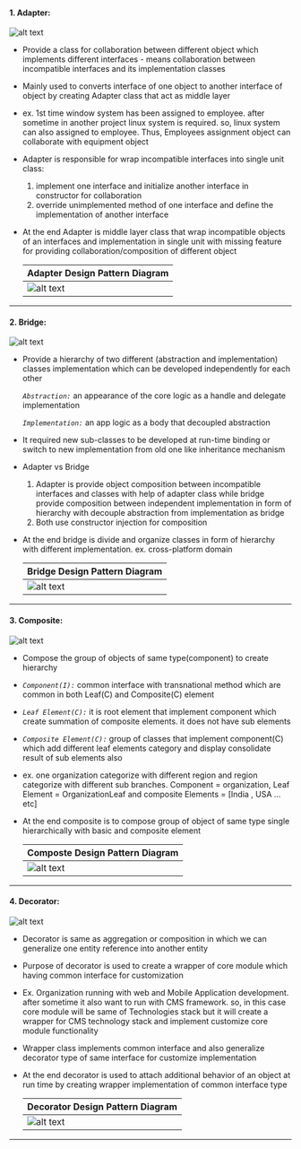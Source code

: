 #### 1. Adapter: 
![alt text](https://github.com/manish24-tech/Java-Object-Oriented-Design-Pattern/blob/master/DP_img/adapter-mini.png "Adapter Structural Design Pattern")  
* Provide a class for collaboration between different object which implements different interfaces - means collaboration between incompatible interfaces and its implementation classes
* Mainly used to converts interface of one object to another interface of object by creating Adapter class that act as middle layer
* ex. 1st time window system has been assigned to employee. after sometime in another project linux system is required. so, linux system can also assigned to employee.
Thus, Employees assignment object can collaborate with equipment object 
* Adapter is responsible for wrap incompatible interfaces into single unit class:
  1. implement one interface and initialize another interface in constructor for collaboration 
  2. override unimplemented method of one interface and define the implementation of another interface 
  
* At the end Adapter is middle layer class that wrap incompatible objects of an interfaces and implementation in single unit with missing feature for providing collaboration/composition of different object

    | Adapter Design Pattern Diagram | 
    | ---------------------- |
    | ![alt text](https://github.com/manish24-tech/Java-Object-Oriented-Design-Pattern/blob/master/DP_Diagram/adapters.png "Adapter Diagram") | 
***
#### 2. Bridge: 
![alt text](https://github.com/manish24-tech/Java-Object-Oriented-Design-Pattern/blob/master/DP_img/bridge-mini.png "Bridge Structural Design Pattern")  
* Provide a hierarchy of two different (abstraction and implementation) classes implementation which can be developed independently for each other
  
  *`Abstraction:`*  an appearance of the core logic as a handle and delegate implementation 
  
  *`Implementation:`* an app logic as a  body that decoupled abstraction
  
* It required new sub-classes to be developed at run-time binding or switch to new implementation from old one like inheritance mechanism
* Adapter vs Bridge
    1. Adapter is provide object composition between incompatible interfaces and classes with help of adapter class while bridge provide composition between independent implementation in form of hierarchy with decouple abstraction from implementation as bridge
    2. Both use constructor injection for composition 

* At the end bridge is divide and organize classes in form of hierarchy with different implementation. ex. cross-platform domain
 
    | Bridge Design Pattern Diagram | 
    | ---------------------- |
    | ![alt text](https://github.com/manish24-tech/Java-Object-Oriented-Design-Pattern/blob/master/DP_Diagram/bridge.png "Bridge Diagram") | 
***
#### 3. Composite: 
![alt text](https://github.com/manish24-tech/Java-Object-Oriented-Design-Pattern/blob/master/DP_img/composite-mini.png "Composite Design Pattern")  
* Compose the group of objects of same type(component) to create hierarchy
*  *`Component(I):`* common interface with transnational method which are common in both Leaf(C) and Composite(C) element
*  *`Leaf Element(C):`* it is root element that implement component which create summation of composite elements. it does not have sub elements  
*  *`Composite Element(C):`* group of classes that implement component(C) which add different leaf elements category and display consolidate result of sub elements also
* ex. one organization categorize with different region and region categorize with  different sub branches. Component =  organization, Leaf Element = OrganizationLeaf and composite Elements = [India , USA ... etc]
* At the end composite is to compose group of object of same type single hierarchically with basic and composite element


    | Composte Design Pattern Diagram | 
    | ---------------------- |
    | ![alt text](https://github.com/manish24-tech/Java-Object-Oriented-Design-Pattern/blob/master/DP_Diagram/composite.png "Composite Diagram") | 
***
#### 4. Decorator: 
![alt text](https://github.com/manish24-tech/Java-Object-Oriented-Design-Pattern/blob/master/DP_img/decorator-mini.png "Decorator Design Pattern")  
* Decorator is same as aggregation or composition in which we can generalize one entity  reference into another entity
* Purpose of decorator is used to create a wrapper of core module which having common interface for customization
* Ex. Organization running with web and Mobile Application development. after sometime it also want to run with CMS framework. so, in this case core module will be same of Technologies stack but it will create a wrapper for CMS technology stack and implement customize core module functionality
* Wrapper class implements common interface and also generalize decorator type of same interface for customize implementation 
* At the end decorator is used to attach additional behavior of an object at run time by creating  wrapper implementation of common interface type


    | Decorator Design Pattern Diagram | 
    | ---------------------- |
    | ![alt text](https://github.com/manish24-tech/Java-Object-Oriented-Design-Pattern/blob/master/DP_Diagram/decorator.png "Decorator Diagram") | 
***
